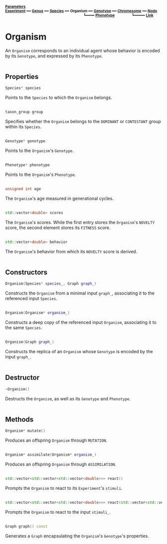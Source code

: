 <sub>**[Parameters](parameters.md)**</sub>  
<sub>**[Experiment](experiment.md)** ━━ **[Genus](genus.md)** ━━ **[Species](species.md)** ━━ **Organism** ━━ **[Genotype](genotype.md)** ━━ **[Chromosome](chromosome.md)** ━━ **[Node](node.md)**</sub>  
&nbsp;&nbsp;&nbsp;&nbsp;&nbsp;&nbsp;&nbsp;&nbsp;&nbsp;&nbsp;&nbsp;&nbsp;&nbsp;&nbsp;&nbsp;&nbsp;&nbsp;&nbsp;&nbsp;&nbsp;&nbsp;&nbsp;&nbsp;&nbsp;&nbsp;&nbsp;&nbsp;&nbsp;&nbsp;&nbsp;&nbsp;&nbsp;&nbsp;&nbsp;&nbsp;&nbsp;&nbsp;&nbsp;&nbsp;&nbsp;&nbsp;&nbsp;&nbsp;&nbsp;&nbsp;&nbsp;&nbsp;&nbsp;&nbsp;&nbsp;&nbsp;&nbsp;&nbsp;&nbsp;&nbsp;&nbsp;&nbsp;&nbsp;&nbsp;&nbsp;&nbsp;&nbsp;&nbsp;
<sup>┗━━━━ **[Phenotype](phenotype.md)**</sup>
&nbsp;&nbsp;&nbsp;&nbsp;&nbsp;&nbsp;&nbsp;&nbsp;&nbsp;&nbsp;&nbsp;&nbsp;
<sup>┗━━━━━ **[Link](link.md)**</sup>  

# Organism

An `Organism` corresponds to an individual agent whose behavior is encoded by its `Genotype`, and expressed by its `Phenotype`.  
&nbsp;


## Properties

```C++
Species* species
```

Points to the `Species` to which the `Organism` belongs.  
&nbsp;


```C++
taxon_group group
```

Specifies whether the `Organism` belongs to the `DOMINANT` or `CONTESTANT` group within its `Species`.  
&nbsp;


```C++
Genotype* genotype
```

Points to the `Organism`'s `Genotype`.  
&nbsp;


```C++
Phenotype* phenotype
```

Points to the `Organism`'s `Phenotype`.  
&nbsp;


```C++
unsigned int age
```

The `Organism`'s age measured in generational cycles.  
&nbsp;


```C++
std::vector<double> scores
```

The `Organism`'s scores. While the first entry stores the `Organism`'s `NOVELTY` score, the second element stores its `FITNESS` score.  
&nbsp;


```C++
std::vector<double> behavior
```

The `Organism`'s behavior from which its `NOVELTY` score is derived.  
&nbsp;


## Constructors

```C++
Organism(Species* species_, Graph graph_)
```

Constructs the `Organism` from a minimal input `graph_`, associating it to the referenced input `Species`.  
&nbsp;


```C++
Organism(Organism* organism_)
```

Constructs a deep copy of the referenced input `Organism`, associating it to the same `Species`.  
&nbsp;


```C++
Organism(Graph graph_)
```

Constructs the replica of an `Organism` whose `Genotype` is encoded by the input `graph_`.  
&nbsp;


## Destructor

```C++
~Organism()
```

Destructs the `Organism`, as well as its `Genotype` and `Phenotype`.  
&nbsp;


## Methods

```C++
Organism* mutate()
```

Produces an offspring `Organism` through `MUTATION`.  
&nbsp;


```C++
Organism* assimilate(Organism* organism_)
```

Produces an offspring `Organism` through `ASSIMILATION`.  
&nbsp;


```C++
std::vector<std::vector<std::vector<double>>> react()
```

Prompts the `Organism` to react to its `Experiment`'s `stimuli`.  
&nbsp;


```C++
std::vector<std::vector<std::vector<double>>> react(std::vector<std::vector<std::vector<double>>> stimuli_)
```

Prompts the `Organism` to react to the input `stimuli_`.  
&nbsp;


```C++
Graph graph() const
```

Generates a `Graph` encapsulating the `Organism`'s `Genotype`'s properties.  
&nbsp;
